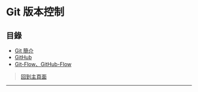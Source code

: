 # Git 版本控制
## 目錄
- [Git 簡介](#Git-簡介)
- [GitHub](#GitHub)
- [Git-Flow、GitHub-Flow](#Git-FlowGitHub-Flow)

> [回到主頁面](../README.md#文件)

---

